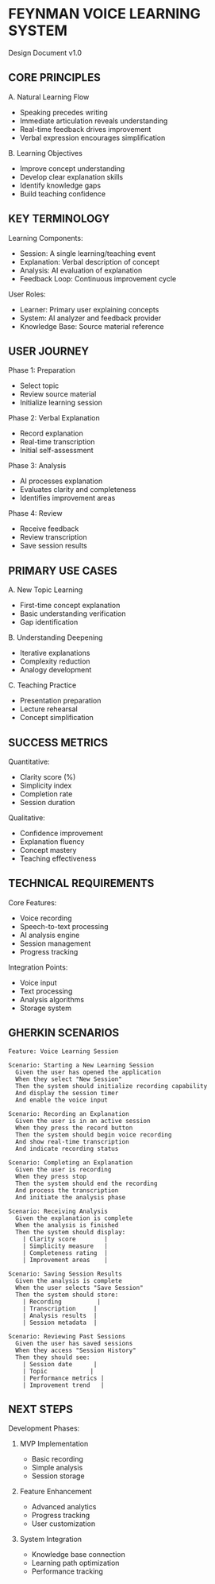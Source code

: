 # FEYNMAN VOICE LEARNING SYSTEM

Design Document v1.0

## CORE PRINCIPLES

A. Natural Learning Flow

- Speaking precedes writing
- Immediate articulation reveals understanding
- Real-time feedback drives improvement
- Verbal expression encourages simplification

B. Learning Objectives

- Improve concept understanding
- Develop clear explanation skills
- Identify knowledge gaps
- Build teaching confidence

## KEY TERMINOLOGY

Learning Components:

- Session: A single learning/teaching event
- Explanation: Verbal description of concept
- Analysis: AI evaluation of explanation
- Feedback Loop: Continuous improvement cycle

User Roles:

- Learner: Primary user explaining concepts
- System: AI analyzer and feedback provider
- Knowledge Base: Source material reference

## USER JOURNEY

Phase 1: Preparation

- Select topic
- Review source material
- Initialize learning session

Phase 2: Verbal Explanation

- Record explanation
- Real-time transcription
- Initial self-assessment

Phase 3: Analysis

- AI processes explanation
- Evaluates clarity and completeness
- Identifies improvement areas

Phase 4: Review

- Receive feedback
- Review transcription
- Save session results

## PRIMARY USE CASES

A. New Topic Learning

- First-time concept explanation
- Basic understanding verification
- Gap identification

B. Understanding Deepening

- Iterative explanations
- Complexity reduction
- Analogy development

C. Teaching Practice

- Presentation preparation
- Lecture rehearsal
- Concept simplification

## SUCCESS METRICS

Quantitative:

- Clarity score (%)
- Simplicity index
- Completion rate
- Session duration

Qualitative:

- Confidence improvement
- Explanation fluency
- Concept mastery
- Teaching effectiveness

## TECHNICAL REQUIREMENTS

Core Features:

- Voice recording
- Speech-to-text processing
- AI analysis engine
- Session management
- Progress tracking

Integration Points:

- Voice input
- Text processing
- Analysis algorithms
- Storage system

## GHERKIN SCENARIOS

```gherkin
Feature: Voice Learning Session

Scenario: Starting a New Learning Session
  Given the user has opened the application
  When they select "New Session"
  Then the system should initialize recording capability
  And display the session timer
  And enable the voice input

Scenario: Recording an Explanation
  Given the user is in an active session
  When they press the record button
  Then the system should begin voice recording
  And show real-time transcription
  And indicate recording status

Scenario: Completing an Explanation
  Given the user is recording
  When they press stop
  Then the system should end the recording
  And process the transcription
  And initiate the analysis phase

Scenario: Receiving Analysis
  Given the explanation is complete
  When the analysis is finished
  Then the system should display:
    | Clarity score        |
    | Simplicity measure   |
    | Completeness rating  |
    | Improvement areas    |

Scenario: Saving Session Results
  Given the analysis is complete
  When the user selects "Save Session"
  Then the system should store:
    | Recording          |
    | Transcription     |
    | Analysis results  |
    | Session metadata  |

Scenario: Reviewing Past Sessions
  Given the user has saved sessions
  When they access "Session History"
  Then they should see:
    | Session date      |
    | Topic            |
    | Performance metrics |
    | Improvement trend   |
```

## NEXT STEPS

Development Phases:

1. MVP Implementation
   - Basic recording
   - Simple analysis
   - Session storage

2. Feature Enhancement
   - Advanced analytics
   - Progress tracking
   - User customization

3. System Integration
   - Knowledge base connection
   - Learning path optimization
   - Performance tracking
